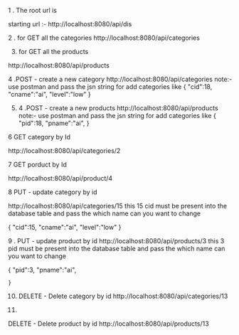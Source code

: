 1 . The root url is 

 starting url :-   http://localhost:8080/api/dis 


2 . for GET all the categories
http://localhost:8080/api/categories

3.  for GET all the products
 
http://localhost:8080/api/products

 4 .POST - create a new category
 http://localhost:8080/api/categories
 note:- 
      use postman and pass the jsn string 
      for add categories like
      {
    "cid":18,
   "cname":"ai",
   "level":"low"
    }

5. 4 .POST - create a new products
http://localhost:8080/api/products
 note:- 
      use postman and pass the jsn string 
      for add categories like
      {
    "pid":18,
   "pname":"ai",
    }

6 GET category by Id

http://localhost:8080/api/categories/2

 7 GET porduct by Id

 http://localhost:8080/api/product/4


8 PUT - update category by id

http://localhost:8080/api/categories/15
this 15 cid must be present  into the database table  and pass the which name can you want to change 

 {
    "cid":15,
   "cname":"ai",
   "level":"low"
    }

9 . PUT - update product by id
http://localhost:8080/api/products/3
this 3 pid must be present  into the database table  and pass the which name can you want to change 

 {
    "pid":3,
   "pname":"ai",

    }

10.
    DELETE - Delete category by id
    http://localhost:8080/api/categories/13

11.
DELETE - Delete product by id
 http://localhost:8080/api/products/13

